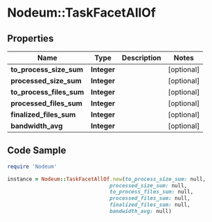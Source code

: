 # Nodeum::TaskFacetAllOf

## Properties

Name | Type | Description | Notes
------------ | ------------- | ------------- | -------------
**to_process_size_sum** | **Integer** |  | [optional] 
**processed_size_sum** | **Integer** |  | [optional] 
**to_process_files_sum** | **Integer** |  | [optional] 
**processed_files_sum** | **Integer** |  | [optional] 
**finalized_files_sum** | **Integer** |  | [optional] 
**bandwidth_avg** | **Integer** |  | [optional] 

## Code Sample

```ruby
require 'Nodeum'

instance = Nodeum::TaskFacetAllOf.new(to_process_size_sum: null,
                                 processed_size_sum: null,
                                 to_process_files_sum: null,
                                 processed_files_sum: null,
                                 finalized_files_sum: null,
                                 bandwidth_avg: null)
```


